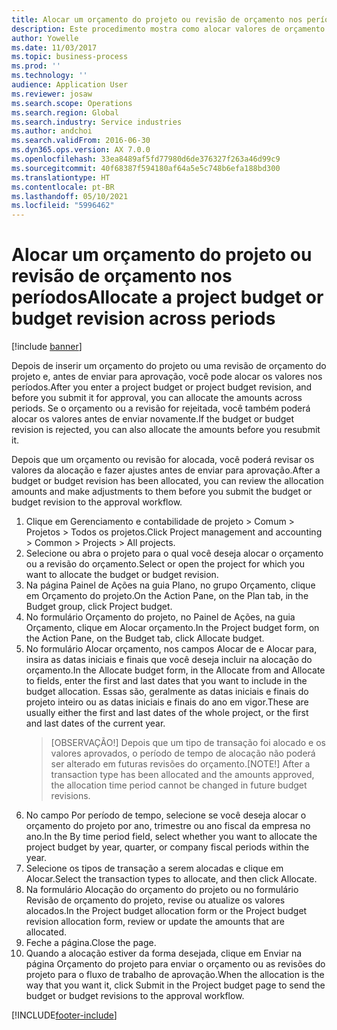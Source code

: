 ```yaml
---
title: Alocar um orçamento do projeto ou revisão de orçamento nos períodos
description: Este procedimento mostra como alocar valores de orçamento do projeto nos períodos.
author: Yowelle
ms.date: 11/03/2017
ms.topic: business-process
ms.prod: ''
ms.technology: ''
audience: Application User
ms.reviewer: josaw
ms.search.scope: Operations
ms.search.region: Global
ms.search.industry: Service industries
ms.author: andchoi
ms.search.validFrom: 2016-06-30
ms.dyn365.ops.version: AX 7.0.0
ms.openlocfilehash: 33ea8489af5fd77980d6de376327f263a46d99c9
ms.sourcegitcommit: 40f68387f594180af64a5e5c748b6efa188bd300
ms.translationtype: HT
ms.contentlocale: pt-BR
ms.lasthandoff: 05/10/2021
ms.locfileid: "5996462"
---
```

# <a name="allocate-a-project-budget-or-budget-revision-across-periods"></a><span data-ttu-id="1ad8c-103">Alocar um orçamento do projeto ou revisão de orçamento nos períodos</span><span class="sxs-lookup"><span data-stu-id="1ad8c-103">Allocate a project budget or budget revision across periods</span></span>

[!include [banner](../../includes/banner.md)]

<span data-ttu-id="1ad8c-104">Depois de inserir um orçamento do projeto ou uma revisão de orçamento do projeto e, antes de enviar para aprovação, você pode alocar os valores nos períodos.</span><span class="sxs-lookup"><span data-stu-id="1ad8c-104">After you enter a project budget or project budget revision, and before you submit it for approval, you can allocate the amounts across periods.</span></span> <span data-ttu-id="1ad8c-105">Se o orçamento ou a revisão for rejeitada, você também poderá alocar os valores antes de enviar novamente.</span><span class="sxs-lookup"><span data-stu-id="1ad8c-105">If the budget or budget revision is rejected, you can also allocate the amounts before you resubmit it.</span></span> 

<span data-ttu-id="1ad8c-106">Depois que um orçamento ou revisão for alocada, você poderá revisar os valores da alocação e fazer ajustes antes de enviar para aprovação.</span><span class="sxs-lookup"><span data-stu-id="1ad8c-106">After a budget or budget revision has been allocated, you can review the allocation amounts and make adjustments to them before you submit the budget or budget revision to the approval workflow.</span></span> 

1. <span data-ttu-id="1ad8c-107">Clique em Gerenciamento e contabilidade de projeto > Comum > Projetos > Todos os projetos.</span><span class="sxs-lookup"><span data-stu-id="1ad8c-107">Click Project management and accounting > Common > Projects > All projects.</span></span> 
2. <span data-ttu-id="1ad8c-108">Selecione ou abra o projeto para o qual você deseja alocar o orçamento ou a revisão do orçamento.</span><span class="sxs-lookup"><span data-stu-id="1ad8c-108">Select or open the project for which you want to allocate the budget or budget revision.</span></span> 
3. <span data-ttu-id="1ad8c-109">Na página Painel de Ações na guia Plano, no grupo Orçamento, clique em Orçamento do projeto.</span><span class="sxs-lookup"><span data-stu-id="1ad8c-109">On the Action Pane, on the Plan tab, in the Budget group, click Project budget.</span></span> 
4. <span data-ttu-id="1ad8c-110">No formulário Orçamento do projeto, no Painel de Ações, na guia Orçamento, clique em Alocar orçamento.</span><span class="sxs-lookup"><span data-stu-id="1ad8c-110">In the Project budget form, on the Action Pane, on the Budget tab, click Allocate budget.</span></span> 
5. <span data-ttu-id="1ad8c-111">No formulário Alocar orçamento, nos campos Alocar de e Alocar para, insira as datas iniciais e finais que você deseja incluir na alocação do orçamento.</span><span class="sxs-lookup"><span data-stu-id="1ad8c-111">In the Allocate budget form, in the Allocate from and Allocate to fields, enter the first and last dates that you want to include in the budget allocation.</span></span> <span data-ttu-id="1ad8c-112">Essas são, geralmente as datas iniciais e finais do projeto inteiro ou as datas iniciais e finais do ano em vigor.</span><span class="sxs-lookup"><span data-stu-id="1ad8c-112">These are usually either the first and last dates of the whole project, or the first and last dates of the current year.</span></span>  
   > <span data-ttu-id="1ad8c-113">[OBSERVAÇÃO!] Depois que um tipo de transação foi alocado e os valores aprovados, o período de tempo de alocação não poderá ser alterado em futuras revisões do orçamento.</span><span class="sxs-lookup"><span data-stu-id="1ad8c-113">[NOTE!] After a transaction type has been allocated and the amounts approved, the allocation time period cannot be changed in future budget revisions.</span></span> 
6. <span data-ttu-id="1ad8c-114">No campo Por período de tempo, selecione se você deseja alocar o orçamento do projeto por ano, trimestre ou ano fiscal da empresa no ano.</span><span class="sxs-lookup"><span data-stu-id="1ad8c-114">In the By time period field, select whether you want to allocate the project budget by year, quarter, or company fiscal periods within the year.</span></span>
7. <span data-ttu-id="1ad8c-115">Selecione os tipos de transação a serem alocadas e clique em Alocar.</span><span class="sxs-lookup"><span data-stu-id="1ad8c-115">Select the transaction types to allocate, and then click Allocate.</span></span> 
8. <span data-ttu-id="1ad8c-116">Na formulário Alocação do orçamento do projeto ou no formulário Revisão de orçamento do projeto, revise ou atualize os valores alocados.</span><span class="sxs-lookup"><span data-stu-id="1ad8c-116">In the Project budget allocation form or the Project budget revision allocation form, review or update the amounts that are allocated.</span></span> 
9. <span data-ttu-id="1ad8c-117">Feche a página.</span><span class="sxs-lookup"><span data-stu-id="1ad8c-117">Close the page.</span></span>
10. <span data-ttu-id="1ad8c-118">Quando a alocação estiver da forma desejada, clique em Enviar na página Orçamento do projeto para enviar o orçamento ou as revisões do projeto para o fluxo de trabalho de aprovação.</span><span class="sxs-lookup"><span data-stu-id="1ad8c-118">When the allocation is the way that you want it, click Submit in the Project budget page to send the budget or budget revisions to the approval workflow.</span></span>  




[!INCLUDE[footer-include](../../includes/footer-banner.md)]